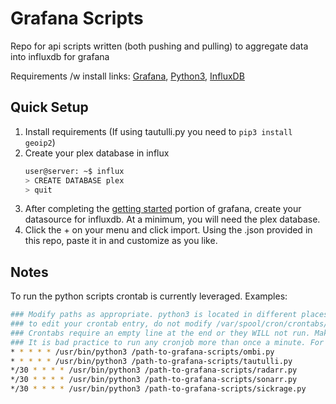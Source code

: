 # Grafana Scripts
Repo for api scripts written (both pushing and pulling) to aggregate data into influxdb for grafana

Requirements /w install links: [Grafana](http://docs.grafana.org/installation/), [Python3](https://www.python.org/downloads/), [InfluxDB](https://docs.influxdata.com/influxdb/v1.5/introduction/installation/)

## Quick Setup
1. Install requirements (If using tautulli.py you need to `pip3 install geoip2`)
2. Create your plex database in influx
    ```sh
    user@server: ~$ influx
    > CREATE DATABASE plex
    > quit
    ```
3. After completing the [getting started](http://docs.grafana.org/guides/getting_started/) portion of grafana, create your datasource for influxdb. At a minimum, you will need the plex database.
4. Click the + on your menu and click import. Using the .json provided in this repo, paste it in and customize as you like.

## Notes
To run the python scripts crontab is currently leveraged. Examples:
```sh
### Modify paths as appropriate. python3 is located in different places for different users. (`which python3` will give you the path)
### to edit your crontab entry, do not modify /var/spool/cron/crontabs/<user> directly, use `crontab -e`
### Crontabs require an empty line at the end or they WILL not run. Make sure to have 2 lines to be safe
### It is bad practice to run any cronjob more than once a minute. For timing help: https://crontab.guru/
* * * * * /usr/bin/python3 /path-to-grafana-scripts/ombi.py
* * * * * /usr/bin/python3 /path-to-grafana-scripts/tautulli.py
*/30 * * * * /usr/bin/python3 /path-to-grafana-scripts/radarr.py
*/30 * * * * /usr/bin/python3 /path-to-grafana-scripts/sonarr.py
*/30 * * * * /usr/bin/python3 /path-to-grafana-scripts/sickrage.py
```
